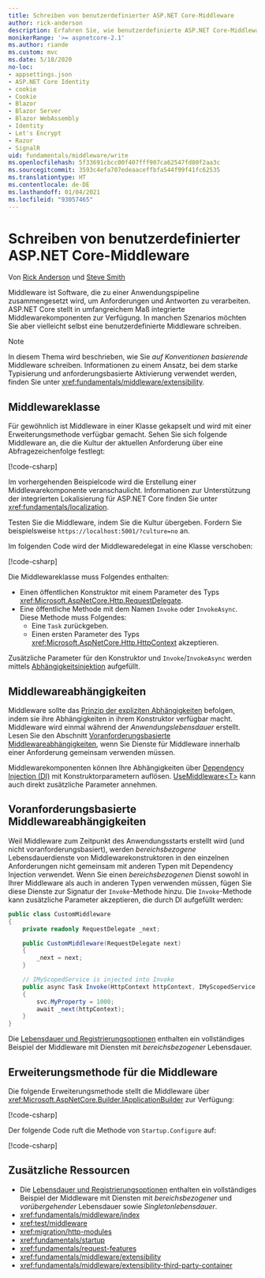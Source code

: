 ```yaml
---
title: Schreiben von benutzerdefinierter ASP.NET Core-Middleware
author: rick-anderson
description: Erfahren Sie, wie benutzerdefinierte ASP.NET Core-Middleware geschrieben wird.
monikerRange: '>= aspnetcore-2.1'
ms.author: riande
ms.custom: mvc
ms.date: 5/18/2020
no-loc:
- appsettings.json
- ASP.NET Core Identity
- cookie
- Cookie
- Blazor
- Blazor Server
- Blazor WebAssembly
- Identity
- Let's Encrypt
- Razor
- SignalR
uid: fundamentals/middleware/write
ms.openlocfilehash: 5f33691cbcc00f407fff907ca62547fd80f2aa3c
ms.sourcegitcommit: 3593c4efa707edeaaceffbfa544f99f41fc62535
ms.translationtype: HT
ms.contentlocale: de-DE
ms.lasthandoff: 01/04/2021
ms.locfileid: "93057465"
---
```

# <a name="write-custom-aspnet-core-middleware"></a>Schreiben von benutzerdefinierter ASP.NET Core-Middleware

Von [Rick Anderson](https://twitter.com/RickAndMSFT) und [Steve Smith](https://ardalis.com/)

Middleware ist Software, die zu einer Anwendungspipeline zusammengesetzt wird, um Anforderungen und Antworten zu verarbeiten. ASP.NET Core stellt in umfangreichem Maß integrierte Middlewarekomponenten zur Verfügung. In manchen Szenarios möchten Sie aber vielleicht selbst eine benutzerdefinierte Middleware schreiben.

> [!NOTE]
> In diesem Thema wird beschrieben, wie Sie *auf Konventionen basierende* Middleware schreiben. Informationen zu einem Ansatz, bei dem starke Typisierung und anforderungsbasierte Aktivierung verwendet werden, finden Sie unter <xref:fundamentals/middleware/extensibility>.

## <a name="middleware-class"></a>Middlewareklasse

Für gewöhnlich ist Middleware in einer Klasse gekapselt und wird mit einer Erweiterungsmethode verfügbar gemacht. Sehen Sie sich folgende Middleware an, die die Kultur der aktuellen Anforderung über eine Abfragezeichenfolge festlegt:

[!code-csharp[](write/snapshot/StartupCulture.cs)]

Im vorhergehenden Beispielcode wird die Erstellung einer Middlewarekomponente veranschaulicht. Informationen zur Unterstützung der integrierten Lokalisierung für ASP.NET Core finden Sie unter <xref:fundamentals/localization>.

Testen Sie die Middleware, indem Sie die Kultur übergeben. Fordern Sie beispielsweise `https://localhost:5001/?culture=no` an.

Im folgenden Code wird der Middlewaredelegat in eine Klasse verschoben:

[!code-csharp[](write/snapshot/RequestCultureMiddleware.cs)]

Die Middlewareklasse muss Folgendes enthalten:

* Einen öffentlichen Konstruktor mit einem Parameter des Typs <xref:Microsoft.AspNetCore.Http.RequestDelegate>.
* Eine öffentliche Methode mit dem Namen `Invoke` oder `InvokeAsync`. Diese Methode muss Folgendes:
  * Eine `Task` zurückgeben.
  * Einen ersten Parameter des Typs <xref:Microsoft.AspNetCore.Http.HttpContext> akzeptieren.
  
Zusätzliche Parameter für den Konstruktor und `Invoke`/`InvokeAsync` werden mittels [Abhängigkeitsinjektion](xref:fundamentals/dependency-injection) aufgefüllt.

## <a name="middleware-dependencies"></a>Middlewareabhängigkeiten

Middleware sollte das [Prinzip der expliziten Abhängigkeiten](/dotnet/standard/modern-web-apps-azure-architecture/architectural-principles#explicit-dependencies) befolgen, indem sie ihre Abhängigkeiten in ihrem Konstruktor verfügbar macht. Middleware wird einmal während der *Anwendungslebensdauer* erstellt. Lesen Sie den Abschnitt [Voranforderungsbasierte Middlewareabhängigkeiten](#per-request-middleware-dependencies), wenn Sie Dienste für Middleware innerhalb einer Anforderung gemeinsam verwenden müssen.

Middlewarekomponenten können Ihre Abhängigkeiten über [Dependency Injection (DI)](xref:fundamentals/dependency-injection) mit Konstruktorparametern auflösen. [UseMiddleware&lt;T&gt;](/dotnet/api/microsoft.aspnetcore.builder.usemiddlewareextensions.usemiddleware#Microsoft_AspNetCore_Builder_UseMiddlewareExtensions_UseMiddleware_Microsoft_AspNetCore_Builder_IApplicationBuilder_System_Type_System_Object___) kann auch direkt zusätzliche Parameter annehmen.

## <a name="per-request-middleware-dependencies"></a>Voranforderungsbasierte Middlewareabhängigkeiten

Weil Middleware zum Zeitpunkt des Anwendungsstarts erstellt wird (und nicht voranforderungsbasiert), werden *bereichsbezogene* Lebensdauerdienste von Middlewarekonstruktoren in den einzelnen Anforderungen nicht gemeinsam mit anderen Typen mit Dependency Injection verwendet. Wenn Sie einen *bereichsbezogenen* Dienst sowohl in Ihrer Middleware als auch in anderen Typen verwenden müssen, fügen Sie diese Dienste zur Signatur der `Invoke`-Methode hinzu. Die `Invoke`-Methode kann zusätzliche Parameter akzeptieren, die durch DI aufgefüllt werden:

```csharp
public class CustomMiddleware
{
    private readonly RequestDelegate _next;

    public CustomMiddleware(RequestDelegate next)
    {
        _next = next;
    }

    // IMyScopedService is injected into Invoke
    public async Task Invoke(HttpContext httpContext, IMyScopedService svc)
    {
        svc.MyProperty = 1000;
        await _next(httpContext);
    }
}
```

Die [Lebensdauer und Registrierungsoptionen](xref:fundamentals/dependency-injection#lifetime-and-registration-options) enthalten ein vollständiges Beispiel der Middleware mit Diensten mit *bereichsbezogener* Lebensdauer.

## <a name="middleware-extension-method"></a>Erweiterungsmethode für die Middleware

Die folgende Erweiterungsmethode stellt die Middleware über <xref:Microsoft.AspNetCore.Builder.IApplicationBuilder> zur Verfügung:

[!code-csharp[](write/snapshot/RequestCultureMiddlewareExtensions.cs)]

Der folgende Code ruft die Methode von `Startup.Configure` auf:

[!code-csharp[](write/snapshot/Startup.cs?highlight=5)]

## <a name="additional-resources"></a>Zusätzliche Ressourcen

* Die [Lebensdauer und Registrierungsoptionen](xref:fundamentals/dependency-injection#lifetime-and-registration-options) enthalten ein vollständiges Beispiel der Middleware mit Diensten mit *bereichsbezogener* und *vorübergehender* Lebensdauer sowie *Singletonlebensdauer*.
* <xref:fundamentals/middleware/index>
* <xref:test/middleware>
* <xref:migration/http-modules>
* <xref:fundamentals/startup>
* <xref:fundamentals/request-features>
* <xref:fundamentals/middleware/extensibility>
* <xref:fundamentals/middleware/extensibility-third-party-container>
